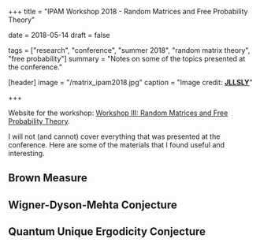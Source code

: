 +++
title = "IPAM Workshop 2018 - Random Matrices and Free Probability Theory"

date = 2018-05-14
draft = false

tags = ["research", "conference", "summer 2018", "random matrix theory", "free probability"]
summary = "Notes on some of the topics presented at the conference."

[header]
image = "/matrix_ipam2018.jpg"
caption = "Image credit: [**JLLSLY**](http://jllsly.com/matrix-images/matrix-images-is-cool-wallpapers/)"

+++

Website for the workshop: [Workshop III: Random Matrices and Free Probability Theory](http://www.ipam.ucla.edu/programs/workshops/workshop-iii-random-matrices-and-free-probability-theory/).

I will not (and cannot) cover everything that was presented at the conference. Here are some of the materials that I found useful and interesting.

## Brown Measure

## Wigner-Dyson-Mehta Conjecture

## Quantum Unique Ergodicity Conjecture
